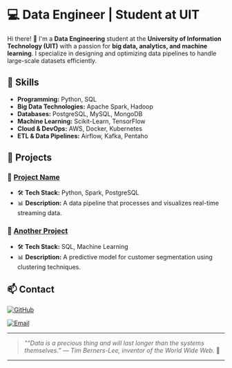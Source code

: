 
# 💻 Data Engineer | Student at UIT

Hi there! 👋 I'm a **Data Engineering** student at the **University of Information Technology (UIT)** with a passion for **big data, analytics, and machine learning**. I specialize in designing and optimizing data pipelines to handle large-scale datasets efficiently.

## 🚀 Skills

- **Programming:** Python, SQL
- **Big Data Technologies:** Apache Spark, Hadoop
- **Databases:** PostgreSQL, MySQL, MongoDB
- **Machine Learning:** Scikit-Learn, TensorFlow
- **Cloud & DevOps:** AWS, Docker, Kubernetes
- **ETL & Data Pipelines:** Airflow, Kafka, Pentaho

## 📂 Projects

### 🔹 [Project Name](https://github.com/yourusername/project-name)
- 🛠 **Tech Stack:** Python, Spark, PostgreSQL
- 📊 **Description:** A data pipeline that processes and visualizes real-time streaming data.

### 🔹 [Another Project](https://github.com/yourusername/another-project)
- 🛠 **Tech Stack:** SQL, Machine Learning
- 📊 **Description:** A predictive model for customer segmentation using clustering techniques.

## 📫 Contact

[![GitHub](https://img.shields.io/badge/GitHub-black?style=for-the-badge&logo=github)](https://github.com/Maxan268)

[![Email](https://img.shields.io/badge/Email-red?style=for-the-badge&logo=gmail)](mailto:minhman26804@gmail.com)

---

> *"“Data is a precious thing and will last longer than the systems themselves.” — Tim Berners-Lee, inventor of the World Wide Web.* 🚀
********
